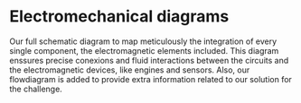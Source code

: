 Electromechanical diagrams
====
Our full schematic diagram  to map meticulously the integration of every single component, the electromagnetic elements included. This diagram enssures precise conexions and fluid interactions between the circuits and the electromagnetic devices, like engines and sensors. Also, our flowdiagram is added to provide extra information related to our solution for the challenge. 
